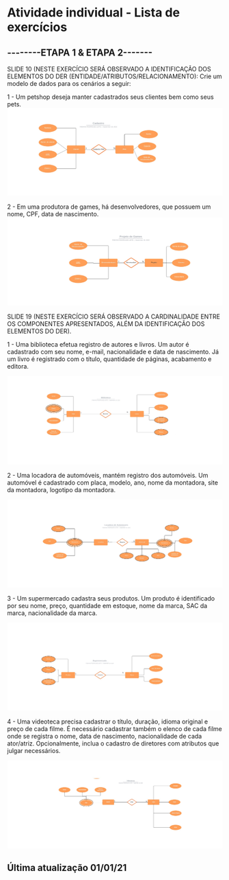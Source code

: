 # Atividade individual - Lista de exercícios
## --------ETAPA 1 & ETAPA 2-------
SLIDE 10 (NESTE EXERCÍCIO SERÁ OBSERVADO A IDENTIFICAÇÃO DOS ELEMENTOS DO DER (ENTIDADE/ATRIBUTOS/RELACIONAMENTO):
Crie um modelo de dados para os cenários a seguir:

1 - Um petshop deseja manter cadastrados seus clientes bem como seus pets.
![Pets](Pets.jpg)

2 - Em uma produtora de games, há desenvolvedores, que possuem um nome, CPF, data de nascimento.
![Games](Projeto_game.jpg)

SLIDE 19 (NESTE EXERCÍCIO SERÁ OBSERVADO A CARDINALIDADE ENTRE OS COMPONENTES APRESENTADOS, ALÉM DA IDENTIFICAÇÃO DOS ELEMENTOS DO DER).

1 - Uma biblioteca efetua registro de autores e livros. Um autor é cadastrado com seu nome, e-mail, nacionalidade e data de nascimento. Já um livro é registrado com o título, quantidade de páginas, acabamento e editora.

![Biblioteca](Biblioteca.jpg)

2 - Uma locadora de automóveis, mantém registro dos automóveis. Um automóvel é cadastrado com placa, modelo, ano, nome da montadora, site da montadora, logotipo da montadora.

![Locadora](Locadora.jpg)


3 - Um supermercado cadastra seus produtos. Um produto é identificado por seu nome, preço, quantidade em estoque, nome da marca, SAC da marca, nacionalidade da marca.

![Supermercado](Supermercado.jpg)

4 - Uma videoteca precisa cadastrar o título, duração, idioma original e preço de cada filme. É necessário cadastrar também o elenco de cada filme onde se registra o nome, data de nascimento, nacionalidade de cada ator/atriz. Opcionalmente, inclua o cadastro de diretores com atributos que julgar necessários.

![Videoteca](Videoteca.jpg)


## Última atualização 01/01/21
